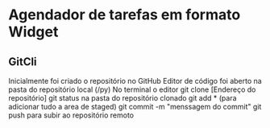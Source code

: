 # Agendador de tarefas em formato Widget

## GitCli
Inicialmente foi criado o repositório no GitHub
Editor de código foi aberto na pasta do repositório local (/py)
No terminal o editor git clone [Endereço do repositório]
git status na pasta do repositório clonado
git add * (para adicionar tudo a area de staged)
git commit -m "menssagem do commit"
git push para subir ao repositório remoto